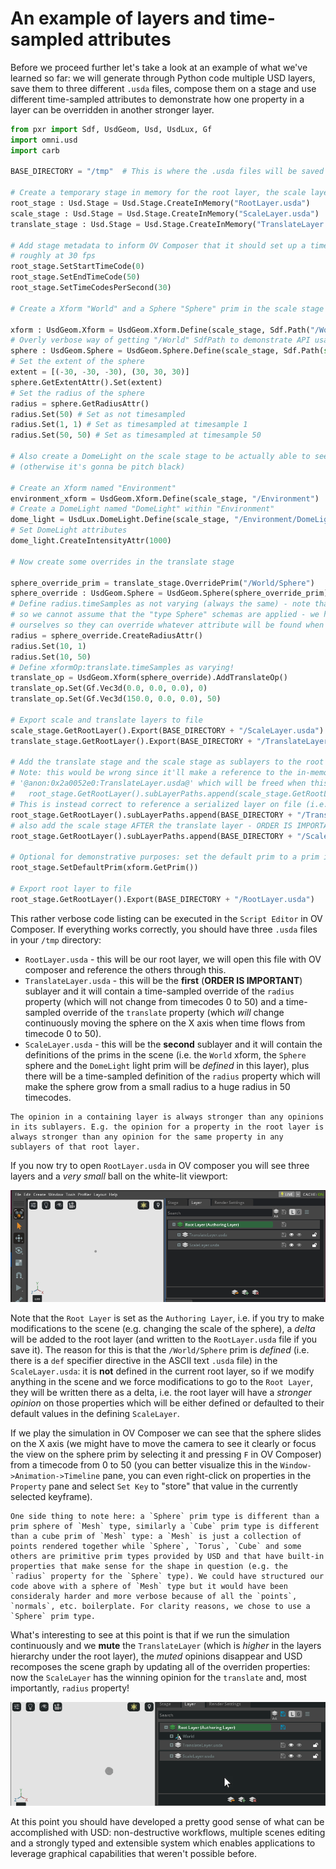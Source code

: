 # An example of layers and time-sampled attributes

Before we proceed further let's take a look at an example of what we've learned so far: we will generate through Python code multiple USD layers, save them to three different `.usda` files, compose them on a stage and use different time-sampled attributes to demonstrate how one property in a layer can be overridden in another stronger layer.

```python
from pxr import Sdf, UsdGeom, Usd, UsdLux, Gf
import omni.usd
import carb

BASE_DIRECTORY = "/tmp"  # This is where the .usda files will be saved

# Create a temporary stage in memory for the root layer, the scale layer and the translate layer
root_stage : Usd.Stage = Usd.Stage.CreateInMemory("RootLayer.usda")
scale_stage : Usd.Stage = Usd.Stage.CreateInMemory("ScaleLayer.usda")
translate_stage : Usd.Stage = Usd.Stage.CreateInMemory("TranslateLayer.usda")

# Add stage metadata to inform OV Composer that it should set up a timeline from timecode 0 to timecode 50,
# roughly at 30 fps
root_stage.SetStartTimeCode(0)
root_stage.SetEndTimeCode(50)
root_stage.SetTimeCodesPerSecond(30)

# Create a Xform "World" and a Sphere "Sphere" prim in the scale stage

xform : UsdGeom.Xform = UsdGeom.Xform.Define(scale_stage, Sdf.Path("/World"))
# Overly verbose way of getting "/World" SdfPath to demonstrate API usage
sphere : UsdGeom.Sphere = UsdGeom.Sphere.Define(scale_stage, Sdf.Path(str(xform.GetPrim().GetPath()) + "/Sphere"))
# Set the extent of the sphere
extent = [(-30, -30, -30), (30, 30, 30)]
sphere.GetExtentAttr().Set(extent)
# Set the radius of the sphere
radius = sphere.GetRadiusAttr()
radius.Set(50) # Set as not timesampled
radius.Set(1, 1) # Set as timesampled at timesample 1
radius.Set(50, 50) # Set as timesampled at timesample 50

# Also create a DomeLight on the scale stage to be actually able to see the cube in OV Composer
# (otherwise it's gonna be pitch black)

# Create an Xform named "Environment"
environment_xform = UsdGeom.Xform.Define(scale_stage, "/Environment")
# Create a DomeLight named "DomeLight" within "Environment"
dome_light = UsdLux.DomeLight.Define(scale_stage, "/Environment/DomeLight")
# Set DomeLight attributes
dome_light.CreateIntensityAttr(1000)

# Now create some overrides in the translate stage

sphere_override_prim = translate_stage.OverridePrim("/World/Sphere")
sphere_override : UsdGeom.Sphere = UsdGeom.Sphere(sphere_override_prim) # Treat this as a UsdGeom.Sphere
# Define radius.timeSamples as not varying (always the same) - note that an override has no type
# so we cannot assume that the "type Sphere" schemas are applied - we have to create those attributes
# ourselves so they can override whatever attribute will be found when composing these layers
radius = sphere_override.CreateRadiusAttr()
radius.Set(10, 1)
radius.Set(10, 50)
# Define xformOp:translate.timeSamples as varying!
translate_op = UsdGeom.Xform(sphere_override).AddTranslateOp()
translate_op.Set(Gf.Vec3d(0.0, 0.0, 0.0), 0)
translate_op.Set(Gf.Vec3d(150.0, 0.0, 0.0), 50)

# Export scale and translate layers to file
scale_stage.GetRootLayer().Export(BASE_DIRECTORY + "/ScaleLayer.usda")
translate_stage.GetRootLayer().Export(BASE_DIRECTORY + "/TranslateLayer.usda")

# Add the translate stage and the scale stage as sublayers to the root layer in the root stage
# Note: this would be wrong since it'll make a reference to the in-memory anonymous layer
# '@anon:0x2a0052e0:TranslateLayer.usda@' which will be freed when this interpreter exits
#   root_stage.GetRootLayer().subLayerPaths.append(scale_stage.GetRootLayer().identifier)
# This is instead correct to reference a serialized layer on file (i.e. '@/tmp/TranslateLayer.usda@')
root_stage.GetRootLayer().subLayerPaths.append(BASE_DIRECTORY + "/TranslateLayer.usda")
# also add the scale stage AFTER the translate layer - ORDER IS IMPORTANT HERE!
root_stage.GetRootLayer().subLayerPaths.append(BASE_DIRECTORY + "/ScaleLayer.usda")

# Optional for demonstrative purposes: set the default prim to a prim in another layer
root_stage.SetDefaultPrim(xform.GetPrim())

# Export root layer to file
root_stage.GetRootLayer().Export(BASE_DIRECTORY + "/RootLayer.usda")
```

This rather verbose code listing can be executed in the `Script Editor` in OV Composer. If everything works correctly, you should have three `.usda` files in your `/tmp` directory:

* `RootLayer.usda` - this will be our root layer, we will open this file with OV composer and reference the others through this.
* `TranslateLayer.usda` - this will be the **first** (**ORDER IS IMPORTANT**) sublayer and it will contain a time-sampled override of the `radius` property (which will not change from timecodes 0 to 50) and a time-sampled override of the `translate` property (which _will_ change continuously moving the sphere on the X axis when time flows from timecode 0 to 50).
* `ScaleLayer.usda` - this will be the **second** sublayer and it will contain the definitions of the prims in the scene (i.e. the `World` xform, the `Sphere` sphere and the `DomeLight` light prim will be _defined_ in this layer), plus there will be a time-sampled definition of the `radius` property which will make the sphere grow from a small radius to a huge radius in 50 timecodes.

```admonish warn
The opinion in a containing layer is always stronger than any opinions in its sublayers. E.g. the opinion for a property in the root layer is always stronger than any opinion for the same property in any sublayers of that root layer.
```

If you now try to open `RootLayer.usda` in OV composer you will see three layers and a _very small_ ball on the white-lit viewport:

![](../images/chapter2/example_three_layers.png)

Note that the `Root Layer` is set as the `Authoring Layer`, i.e. if you try to make modifications to the scene (e.g. changing the scale of the sphere), a _delta_ will be added to the root layer (and written to the `RootLayer.usda` file if you save it). The reason for this is that the `/World/Sphere` prim is _defined_ (i.e. there is a `def` specifier directive in the ASCII text `.usda` file) in the `ScaleLayer.usda`: it is **not** defined in the current root layer, so if we modify anything in the scene and we force modifications to go to the `Root Layer`, they will be written there as a delta, i.e. the root layer will have a _stronger opinion_ on those properties which will be either defined or defaulted to their default values in the defining `ScaleLayer`.

If we play the simulation in OV Composer we can see that the sphere slides on the X axis (we might have to move the camera to see it clearly or focus the view on the sphere prim by selecting it and pressing `F` in OV Composer) from a timecode from 0 to 50 (you can better visualize this in the `Window->Animation->Timeline` pane, you can even right-click on properties in the `Property` pane and select `Set Key` to "store" that value in the currently selected keyframe).

```admonish tip
One side thing to note here: a `Sphere` prim type is different than a prim sphere of `Mesh` type, similarly a `Cube` prim type is different than a cube prim of `Mesh` type: a `Mesh` is just a collection of points rendered together while `Sphere`, `Torus`, `Cube` and some others are primitive prim types provided by USD and that have built-in properties that make sense for the shape in question (e.g. the `radius` property for the `Sphere` type). We could have structured our code above with a sphere of `Mesh` type but it would have been consideraly harder and more verbose because of all the `points`, `normals`, etc. boilerplate. For clarity reasons, we chose to use a `Sphere` prim type.
```

What's interesting to see at this point is that if we run the simulation continuously and we **mute** the `TranslateLayer` (which is _higher_ in the layers hierarchy under the root layer), the _muted_ opinions disappear and USD recomposes the scene graph by updating all of the overriden properties: now the `ScaleLayer` has the winning opinion for the `translate` and, most importantly, `radius` property!

![](../images/chapter2/muting_sublayer_example.gif)

At this point you should have developed a pretty good sense of what can be accomplished with USD: non-destructive workflows, multiple scenes editing and a strongly typed and extensible system which enables applications to leverage graphical capabilities that weren't possible before.
